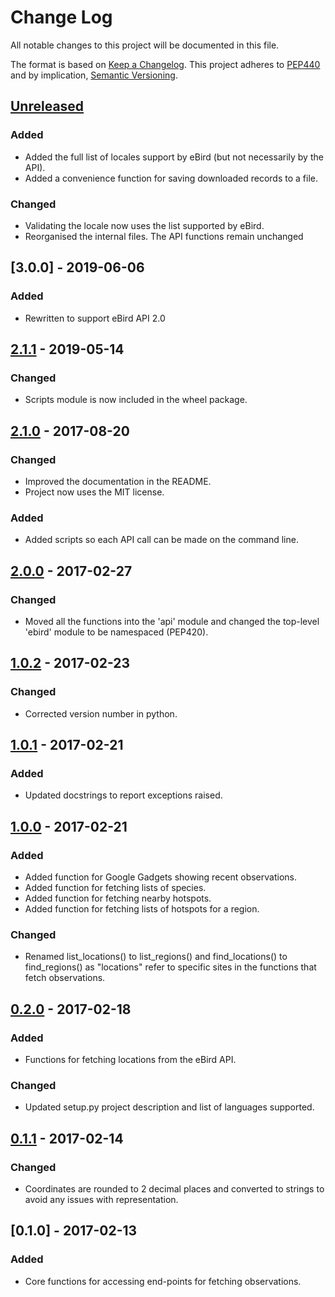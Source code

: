 # Change Log
All notable changes to this project will be documented in this file.

The format is based on [Keep a Changelog](http://keepachangelog.com/).
This project adheres to [PEP440](https://www.python.org/dev/peps/pep-0440/)
and by implication, [Semantic Versioning](http://semver.org/).

## [Unreleased]
### Added 
- Added the full list of locales support by eBird (but not necessarily by the API).
- Added a convenience function for saving downloaded records to a file.
### Changed
- Validating the locale now uses the list supported by eBird.
- Reorganised the internal files. The API functions remain unchanged

## [3.0.0] - 2019-06-06
### Added 
- Rewritten to support eBird API 2.0

## [2.1.1] - 2019-05-14
### Changed
- Scripts module is now included in the wheel package.

## [2.1.0] - 2017-08-20
### Changed
- Improved the documentation in the README.
- Project now uses the MIT license.

### Added 
- Added scripts so each API call can be made on the command line.

## [2.0.0] - 2017-02-27
### Changed 
- Moved all the functions into the 'api' module and changed the top-level
'ebird' module to be namespaced (PEP420).

## [1.0.2] - 2017-02-23
### Changed 
- Corrected version number in python.

## [1.0.1] - 2017-02-21
### Added 
- Updated docstrings to report exceptions raised.

## [1.0.0] - 2017-02-21
### Added 
- Added function for Google Gadgets showing recent observations.
- Added function for fetching lists of species.
- Added function for fetching nearby hotspots.
- Added function for fetching lists of hotspots for a region.
### Changed
- Renamed list_locations() to list_regions() and find_locations() to 
find_regions() as "locations" refer to specific sites in the functions 
that fetch observations.

## [0.2.0] - 2017-02-18
### Added
- Functions for fetching locations from the eBird API.
### Changed
- Updated setup.py project description and list of languages supported.

## [0.1.1] - 2017-02-14
### Changed
- Coordinates are rounded to 2 decimal places and converted to strings to
avoid any issues with representation.

## [0.1.0] - 2017-02-13
### Added
- Core functions for accessing end-points for fetching observations.

[Unreleased]: https://github.com/ProjectBabbler/ebird-api/compare/3.0.0...HEAD
[2.1.1]: https://github.com/ProjectBabbler/ebird-api/compare/2.0.1...2.1.1
[2.1.0]: https://github.com/ProjectBabbler/ebird-api/compare/2.0.0...2.1.0
[2.0.0]: https://github.com/ProjectBabbler/ebird-api/compare/1.0.2...2.0.0
[1.0.2]: https://github.com/ProjectBabbler/ebird-api/compare/1.0.1...1.0.2
[1.0.1]: https://github.com/ProjectBabbler/ebird-api/compare/1.0.0...1.0.1
[1.0.0]: https://github.com/ProjectBabbler/ebird-api/compare/0.2.0...1.0.0
[0.2.0]: https://github.com/ProjectBabbler/ebird-api/compare/0.1.1...0.2.0
[0.1.1]: https://github.com/ProjectBabbler/ebird-api/compare/0.1.0...0.1.1
